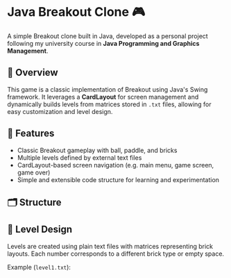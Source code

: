 # Java Breakout Clone 🎮

A simple Breakout clone built in Java, developed as a personal project following my university course in **Java Programming and Graphics Management**.

## 📌 Overview

This game is a classic implementation of Breakout using Java's Swing framework. It leverages a **CardLayout** for screen management and dynamically builds levels from matrices stored in `.txt` files, allowing for easy customization and level design.

## 🚀 Features

- Classic Breakout gameplay with ball, paddle, and bricks
- Multiple levels defined by external text files
- CardLayout-based screen navigation (e.g. main menu, game screen, game over)
- Simple and extensible code structure for learning and experimentation

## 🗂️ Structure



## 🧩 Level Design

Levels are created using plain text files with matrices representing brick layouts. Each number corresponds to a different brick type or empty space.

Example (`level1.txt`):

